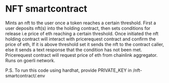# NFT smartcontract
Mints an nft to the user once a token reaches a certain threshold. 
First a user deposits nft(s) into the holding contract, then sets conditions for release 
i.e price of eth reaching a certain threshold. 
Once initiated the nft holding contract will interact with pricerequest contract and confirm the price of eth,
If it is above threshold set it sends the nft to the contract caller, else it sends a text response that the condition has not been met. 
Pricerequest contract will request price of eth from chainlink aggregator. 
Runs on goerli network.

P.S. To run this code using hardhat, provide PRIVATE_KEY in 
/nft-smartcontract/.env
